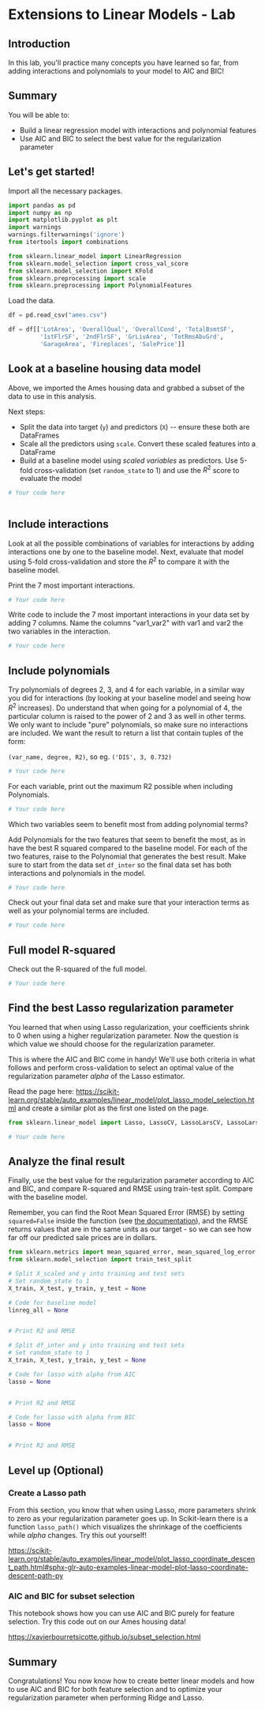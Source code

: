 
# Extensions to Linear Models - Lab

## Introduction

In this lab, you'll practice many concepts you have learned so far, from adding interactions and polynomials to your model to AIC and BIC!

## Summary

You will be able to:
- Build a linear regression model with interactions and polynomial features 
- Use AIC and BIC to select the best value for the regularization parameter 


## Let's get started!

Import all the necessary packages.


```python
import pandas as pd
import numpy as np
import matplotlib.pyplot as plt
import warnings
warnings.filterwarnings('ignore')
from itertools import combinations

from sklearn.linear_model import LinearRegression
from sklearn.model_selection import cross_val_score
from sklearn.model_selection import KFold
from sklearn.preprocessing import scale
from sklearn.preprocessing import PolynomialFeatures
```

Load the data.


```python
df = pd.read_csv("ames.csv")
```


```python
df = df[['LotArea', 'OverallQual', 'OverallCond', 'TotalBsmtSF',
         '1stFlrSF', '2ndFlrSF', 'GrLivArea', 'TotRmsAbvGrd',
         'GarageArea', 'Fireplaces', 'SalePrice']]
```

## Look at a baseline housing data model

Above, we imported the Ames housing data and grabbed a subset of the data to use in this analysis.

Next steps:

- Split the data into target (`y`) and predictors (`X`) -- ensure these both are DataFrames 
- Scale all the predictors using `scale`. Convert these scaled features into a DataFrame 
- Build at a baseline model using *scaled variables* as predictors. Use 5-fold cross-validation (set `random_state` to 1) and use the $R^2$ score to evaluate the model 


```python
# Your code here
```


```python

```

## Include interactions

Look at all the possible combinations of variables for interactions by adding interactions one by one to the baseline model. Next, evaluate that model using 5-fold cross-validation and store the $R^2$ to compare it with the baseline model.

Print the 7 most important interactions.


```python
# Your code here
```

Write code to include the 7 most important interactions in your data set by adding 7 columns. Name the columns "var1_var2" with var1 and var2 the two variables in the interaction.


```python
# Your code here
```

## Include polynomials

Try polynomials of degrees 2, 3, and 4 for each variable, in a similar way you did for interactions (by looking at your baseline model and seeing how $R^2$ increases). Do understand that when going for a polynomial of 4, the particular column is raised to the power of 2 and 3 as well in other terms. We only want to include "pure" polynomials, so make sure no interactions are included. We want the result to return a list that contain tuples of the form:

`(var_name, degree, R2)`, so eg. `('DIS', 3, 0.732)` 


```python
# Your code here
```

For each variable, print out the maximum R2 possible when including Polynomials.


```python
# Your code here
```

Which two variables seem to benefit most from adding polynomial terms?

Add Polynomials for the two features that seem to benefit the most, as in have the best R squared compared to the baseline model. For each of the two features, raise to the Polynomial that generates the best result. Make sure to start from the data set `df_inter` so the final data set has both interactions and polynomials in the model.


```python
# Your code here
```

Check out your final data set and make sure that your interaction terms as well as your polynomial terms are included.


```python
# Your code here
```

## Full model R-squared

Check out the R-squared of the full model.


```python
# Your code here
```

## Find the best Lasso regularization parameter

You learned that when using Lasso regularization, your coefficients shrink to 0 when using a higher regularization parameter. Now the question is which value we should choose for the regularization parameter. 

This is where the AIC and BIC come in handy! We'll use both criteria in what follows and perform cross-validation to select an optimal value of the regularization parameter $alpha$ of the Lasso estimator.

Read the page here: https://scikit-learn.org/stable/auto_examples/linear_model/plot_lasso_model_selection.html and create a similar plot as the first one listed on the page. 


```python
from sklearn.linear_model import Lasso, LassoCV, LassoLarsCV, LassoLarsIC
```


```python
# Your code here 

```

## Analyze the final result

Finally, use the best value for the regularization parameter according to AIC and BIC, and compare R-squared and RMSE using train-test split. Compare with the baseline model.

Remember, you can find the Root Mean Squared Error (RMSE) by setting `squared=False` inside the function (see [the documentation](https://scikit-learn.org/stable/modules/generated/sklearn.metrics.mean_squared_error.html)), and the RMSE returns values that are in the same units as our target - so we can see how far off our predicted sale prices are in dollars.


```python
from sklearn.metrics import mean_squared_error, mean_squared_log_error
from sklearn.model_selection import train_test_split
```


```python
# Split X_scaled and y into training and test sets
# Set random_state to 1
X_train, X_test, y_train, y_test = None

# Code for baseline model
linreg_all = None


# Print R2 and RMSE

```


```python
# Split df_inter and y into training and test sets
# Set random_state to 1
X_train, X_test, y_train, y_test = None

# Code for lasso with alpha from AIC
lasso = None


# Print R2 and RMSE

```


```python
# Code for lasso with alpha from BIC
lasso = None


# Print R2 and RMSE

```

## Level up (Optional)

### Create a Lasso path

From this section, you know that when using Lasso, more parameters shrink to zero as your regularization parameter goes up. In Scikit-learn there is a function `lasso_path()` which visualizes the shrinkage of the coefficients while $alpha$ changes. Try this out yourself!

https://scikit-learn.org/stable/auto_examples/linear_model/plot_lasso_coordinate_descent_path.html#sphx-glr-auto-examples-linear-model-plot-lasso-coordinate-descent-path-py

### AIC and BIC for subset selection
This notebook shows how you can use AIC and BIC purely for feature selection. Try this code out on our Ames housing data!

https://xavierbourretsicotte.github.io/subset_selection.html

## Summary

Congratulations! You now know how to create better linear models and how to use AIC and BIC for both feature selection and to optimize your regularization parameter when performing Ridge and Lasso. 
